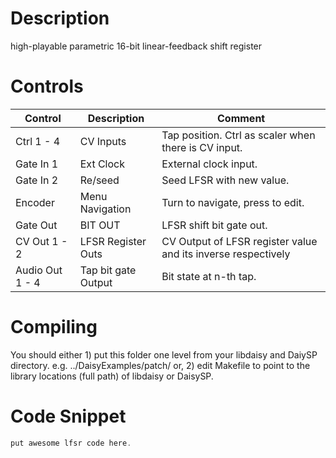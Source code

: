 # Description
high-playable parametric 16-bit linear-feedback shift register
# Controls
| Control | Description | Comment |
| --- | --- | --- |
| Ctrl 1 - 4 | CV Inputs | Tap position. Ctrl as scaler when there is CV input. |
| Gate In 1 | Ext Clock | External clock input. |
| Gate In 2 | Re/seed | Seed LFSR with new value. |  
| Encoder | Menu Navigation | Turn to navigate, press to edit. |
| Gate Out | BIT OUT | LFSR shift bit gate out. |
| CV Out 1 - 2 | LFSR Register Outs | CV Output of LFSR register value and its inverse respectively |
| Audio Out 1 - 4 | Tap bit gate Output | Bit state at n-th tap.

# Compiling
You should either 1) put this folder one level from your libdaisy and DaiySP directory. e.g. ../DaisyExamples/patch/ or, 2) edit Makefile to point to the library locations (full path) of libdaisy or DaisySP.  

# Code Snippet
```cpp
put awesome lfsr code here.
```
